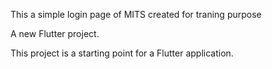 This a simple login page of MITS created for traning purpose

A new Flutter project.



This project is a starting point for a Flutter application.

